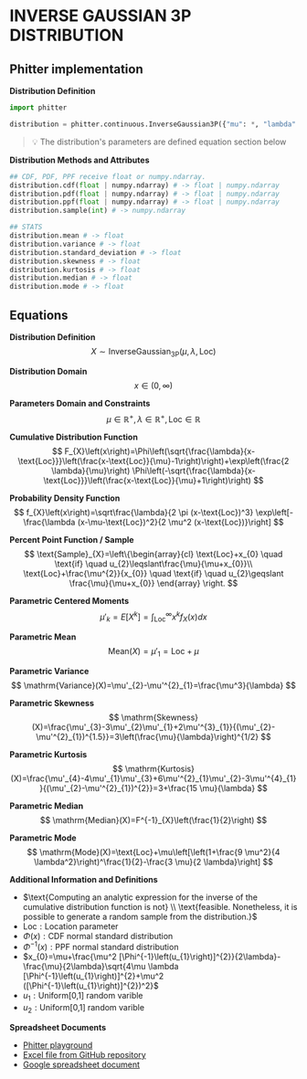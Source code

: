 # INVERSE GAUSSIAN 3P DISTRIBUTION

## Phitter implementation

**Distribution Definition**

```python
import phitter

distribution = phitter.continuous.InverseGaussian3P({"mu": *, "lambda": *, "loc": *})
```

> 💡 The distribution's parameters are defined equation section below

**Distribution Methods and Attributes**

```python
## CDF, PDF, PPF receive float or numpy.ndarray.
distribution.cdf(float | numpy.ndarray) # -> float | numpy.ndarray
distribution.pdf(float | numpy.ndarray) # -> float | numpy.ndarray
distribution.ppf(float | numpy.ndarray) # -> float | numpy.ndarray
distribution.sample(int) # -> numpy.ndarray

## STATS
distribution.mean # -> float
distribution.variance # -> float
distribution.standard_deviation # -> float
distribution.skewness # -> float
distribution.kurtosis # -> float
distribution.median # -> float
distribution.mode # -> float
```

## Equations

**Distribution Definition**
$$ X\sim\mathrm{InverseGaussian_{3P}}\left(\mu,\lambda,\text{Loc}\right) $$

**Distribution Domain**
$$ x\in\left(0,\infty\right) $$

**Parameters Domain and Constraints**
$$ \mu\in\mathbb{R}^{+}, \lambda\in\mathbb{R}^{+}, \text{Loc}\in\mathbb{R} $$

**Cumulative Distribution Function**
$$ F_{X}\left(x\right)=\Phi\left(\sqrt{\frac{\lambda}{x-\text{Loc}}}\left(\frac{x-\text{Loc}}{\mu}-1\right)\right)+\exp\left(\frac{2 \lambda}{\mu}\right) \Phi\left(-\sqrt{\frac{\lambda}{x-\text{Loc}}}\left(\frac{x-\text{Loc}}{\mu}+1\right)\right) $$

**Probability Density Function**
$$ f_{X}\left(x\right)=\sqrt\frac{\lambda}{2 \pi (x-\text{Loc})^3} \exp\left[-\frac{\lambda (x-\mu-\text{Loc})^2}{2 \mu^2 (x-\text{Loc})}\right] $$

**Percent Point Function / Sample**
$$ \text{Sample}_{X}=\left\{\begin{array}{cl} \text{Loc}+x_{0} \quad \text{if} \quad u_{2}\leqslant\frac{\mu}{\mu+x_{0}}\\ \text{Loc}+\frac{\mu^{2}}{x_{0}} \quad \text{if} \quad u_{2}\geqslant \frac{\mu}{\mu+x_{0}} \end{array} \right. $$

**Parametric Centered Moments**
$$ \mu'_{k}=E[X^k]=\int_{\text{Loc}}^{\infty }x^{k}f_{X}\left(x\right)dx $$

**Parametric Mean**
$$ \mathrm{Mean}(X)=\mu'_{1}=\text{Loc}+\mu $$

**Parametric Variance**
$$ \mathrm{Variance}(X)=\mu'_{2}-\mu'^{2}_{1}=\frac{\mu^3}{\lambda} $$

**Parametric Skewness**
$$ \mathrm{Skewness}(X)=\frac{\mu'_{3}-3\mu'_{2}\mu'_{1}+2\mu'^{3}_{1}}{(\mu'_{2}-\mu'^{2}_{1})^{1.5}}=3\left(\frac{\mu}{\lambda}\right)^{1/2} $$

**Parametric Kurtosis**
$$ \mathrm{Kurtosis}(X)=\frac{\mu'_{4}-4\mu'_{1}\mu'_{3}+6\mu'^{2}_{1}\mu'_{2}-3\mu'^{4}_{1}}{(\mu'_{2}-\mu'^{2}_{1})^{2}}=3+\frac{15 \mu}{\lambda} $$

**Parametric Median**
$$ \mathrm{Median}(X)=F^{-1}_{X}\left(\frac{1}{2}\right) $$

**Parametric Mode**
$$ \mathrm{Mode}(X)=\text{Loc}+\mu\left[\left(1+\frac{9 \mu^2}{4 \lambda^2}\right)^\frac{1}{2}-\frac{3 \mu}{2 \lambda}\right] $$

**Additional Information and Definitions**
- $\text{Computing an analytic expression for the inverse of the cumulative distribution function is not} \\ \text{feasible. Nonetheless, it is possible to generate a random sample from the distribution.}$
- $\text{Loc}:\text{Location parameter}$
- $\Phi\left(x\right):\text{CDF normal standard distribution}$
- $\Phi^{-1}\left(x\right):\text{PPF normal standard distribution}$
- $x_{0}=\mu+\frac{\mu^2 [\Phi^{-1}\left(u_{1}\right)]^{2}}{2\lambda}-\frac{\mu}{2\lambda}\sqrt{4\mu \lambda [\Phi^{-1}\left(u_{1}\right)]^{2}+\mu^2 ([\Phi^{-1}\left(u_{1}\right)]^{2})^2}$
- $u_{1}:\text{Uniform[0,1] random varible}$
- $u_{2}:\text{Uniform[0,1] random varible}$

**Spreadsheet Documents**

-   [Phitter playground](https://phitter.io/distributions/continuous/inverse_gaussian_3p)
-   [Excel file from GitHub repository](https://github.com/phitterio/phitter-files/blob/main/continuous/inverse_gaussian_3p.xlsx)
-   [Google spreadsheet document](https://docs.google.com/spreadsheets/d/1wkcSlXnUdMe4by2N9nPA_Cdsz3D0kHL7MVchsjl_CTQ)
    
